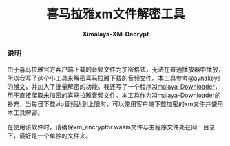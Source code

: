 <h1 align="center">喜马拉雅xm文件解密工具</h1>
<h4 align="center">Ximalaya-XM-Decrypt</h4>

### 说明

由于喜马拉雅官方客户端下载的音频文件为加密格式，无法在普通播放器中播放，所以我写了这个小工具来解密喜马拉雅下载的音频文件。本工具参考@aynakeya的[博文](https://www.aynakeya.com/2023/03/15/ctf/xi-ma-la-ya-xm-wen-jian-jie-mi-ni-xiang-fen-xi/)，并加入了批量解密的功能。我还写了一个程序[Ximalaya-Downloader](https://github.com/Diaoxiaozhang/Ximalaya-Downloader)，用于直接爬取未加密的喜马拉雅音频文件。本工具作为Ximalaya-Downloader的补充，当每日下载vip音频达到上限时，可以使用客户端下载加密的xm文件并使用本工具解密。

在使用该软件时，请确保xm_encryptor.wasm文件与主程序文件处在同一目录下，最好是一个单独的文件夹。